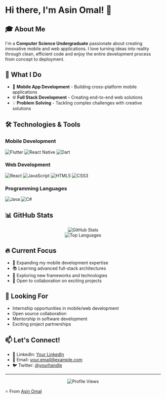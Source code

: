 # Hi there, I'm Asin Omal! 👋

## 🎓 About Me
I'm a **Computer Science Undergraduate** passionate about creating innovative mobile and web applications. I love turning ideas into reality through clean, efficient code and enjoy the entire development process from concept to deployment.

## 🚀 What I Do
- 📱 **Mobile App Development** - Building cross-platform mobile applications
- 🌐 **Full Stack Development** - Creating end-to-end web solutions
- 💡 **Problem Solving** - Tackling complex challenges with creative solutions

## 🛠️ Technologies & Tools

### Mobile Development
![Flutter](https://img.shields.io/badge/Flutter-02569B?style=for-the-badge&logo=flutter&logoColor=white)
![React Native](https://img.shields.io/badge/React_Native-20232A?style=for-the-badge&logo=react&logoColor=61DAFB)
![Dart](https://img.shields.io/badge/Dart-0175C2?style=for-the-badge&logo=dart&logoColor=white)

### Web Development
![React](https://img.shields.io/badge/React-20232A?style=for-the-badge&logo=react&logoColor=61DAFB)
![JavaScript](https://img.shields.io/badge/JavaScript-F7DF1E?style=for-the-badge&logo=javascript&logoColor=black)
![HTML5](https://img.shields.io/badge/HTML5-E34F26?style=for-the-badge&logo=html5&logoColor=white)
![CSS3](https://img.shields.io/badge/CSS3-1572B6?style=for-the-badge&logo=css3&logoColor=white)

### Programming Languages
![Java](https://img.shields.io/badge/Java-ED8B00?style=for-the-badge&logo=openjdk&logoColor=white)
![C#](https://img.shields.io/badge/C%23-239120?style=for-the-badge&logo=c-sharp&logoColor=white)

## 📊 GitHub Stats

<div align="center">
  <img src="https://github-readme-stats.vercel.app/api?username=yourusername&show_icons=true&theme=radical&hide_border=true" alt="GitHub Stats" />
</div>

<div align="center">
  <img src="https://github-readme-stats.vercel.app/api/top-langs/?username=yourusername&layout=compact&theme=radical&hide_border=true" alt="Top Languages" />
</div>

## 🔥 Current Focus
- 🎯 Expanding my mobile development expertise
- 📚 Learning advanced full-stack architectures
- 🌱 Exploring new frameworks and technologies
- 🤝 Open to collaboration on exciting projects

## 💼 Looking For
- Internship opportunities in mobile/web development
- Open source collaboration
- Mentorship in software development
- Exciting project partnerships

## 📫 Let's Connect!
- 💼 LinkedIn: [Your LinkedIn](https://linkedin.com/in/yourprofile)
- 📧 Email: [your.email@example.com](mailto:your.email@example.com)
- 🐦 Twitter: [@yourhandle](https://twitter.com/yourhandle)

---

<div align="center">
  <img src="https://komarev.com/ghpvc/?username=yourusername&color=blue&style=flat-square&label=Profile+Views" alt="Profile Views" />
</div>

⭐️ From [Asin Omal](https://github.com/yourusername)
